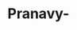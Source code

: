 # Pranavy-
<!-- Google tag (gtag.js) -->
<script async src="https://www.googletagmanager.com/gtag/js?id=G-B7HBH76DFY"></script>
<script>
  window.dataLayer = window.dataLayer || [];
  function gtag(){dataLayer.push(arguments);}
  gtag('js', new Date());

  gtag('config', 'G-B7HBH76DFY');
</script>
